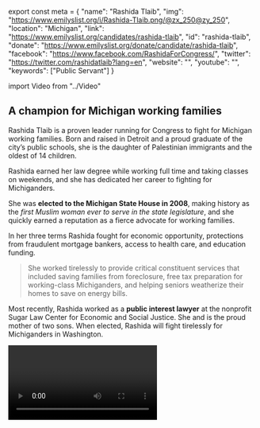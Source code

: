 export const meta = {
  "name": "Rashida Tlaib",
  "img": "https://www.emilyslist.org/i/Rashida-Tlaib.png/@zx_250@zy_250",
  "location": "Michigan",
  "link": "https://www.emilyslist.org/candidates/rashida-tlaib",
  "id": "rashida-tlaib",
  "donate": "https://www.emilyslist.org/donate/candidate/rashida-tlaib",
  "facebook": "https://www.facebook.com/RashidaForCongress/",
  "twitter": "https://twitter.com/rashidatlaib?lang=en",
  "website": "",
  "youtube": "",
  "keywords": ["Public Servant"]
}

import Video from "../Video"

## A champion for Michigan working families

Rashida Tlaib is a proven leader running for Congress to fight for Michigan working families. Born and raised in Detroit and a proud graduate of the city’s public schools, she is the daughter of Palestinian immigrants and the oldest of 14 children.

Rashida earned her law degree while working full time and taking classes on weekends, and she has dedicated her career to fighting for Michiganders.

She was **elected to the Michigan State House in 2008**, making history as the _first Muslim woman ever to serve in the state legislature_, and she quickly earned a reputation as a fierce advocate for working families.

In her three terms Rashida fought for economic opportunity, protections from fraudulent mortgage bankers, access to health care, and education funding.

> She worked tirelessly to provide critical constituent services that included saving families from foreclosure, free tax preparation for working-class Michiganders, and helping seniors weatherize their homes to save on energy bills.

Most recently, Rashida worked as a **public interest lawyer** at the nonprofit Sugar Law Center for Economic and Social Justice. She and is the proud mother of two sons. When elected, Rashida will fight tirelessly for Michiganders in Washington.

<Video id="ZSUm5NqlVXY" />

## An experienced leader fighting to expand economic opportunity

Rashida is running to expand economic opportunity and to help create good-paying jobs for hardworking Michiganders. She has personally experienced the transformative power of public education, and she believes in the potential of all Michigan students. When elected she will be a powerful advocate for policies that give all Michigan students and families the opportunity to thrive. At a time when Republicans in Congress are desperate to undo all the progress we’ve worked so hard to make, Rashida is a fierce advocate for expanding access to health care and for environmental justice. She is a proven leader who has secured funding for free health clinics and lead abatement, fought back against the Koch brothers’ dumping of petroleum coke on the Detroit riverfront, and led a “Right to Breathe” campaign a public health and environmental initiative to improve air quality. Rashida never backs down from a tough fight, and when elected she will be a fierce champion for Michiganders in Congress.

## A must-hold seat to flip the House

Rashida is running to fill the open seat vacated by Democratic Congressman John Conyers and won a highly competitive Democratic primary. This fighter for Michigan working families is running a strong grassroots campaign and she has what it takes to win and deliver this must-win seat for Democrats to take back the House in November. Our country has never before elected a Muslim woman to Congress, and Rashida is poised to be the first. When elected she will be a powerful advocate for the Michiganders and Muslim women across the country who are not currently seated at the table in Washington. The EMILY’s List community is proud to stand with this champion for progress in her fight to represent Michiganders in Washington.
